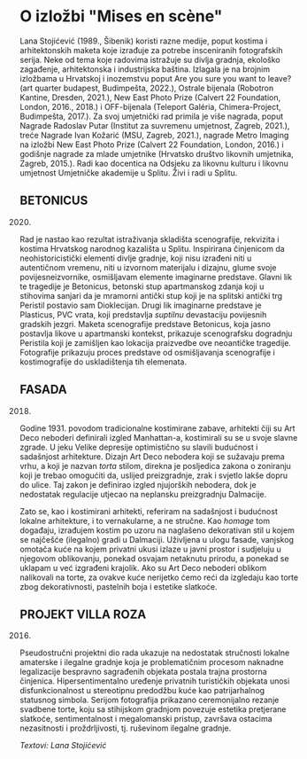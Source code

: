 # O izložbi "Mises en scène"

Lana Stojićević (1989., Šibenik) koristi razne medije, poput kostima i arhitektonskih maketa koje izrađuje za potrebe insceniranih fotografskih serija. Neke od tema koje radovima istražuje su divlja gradnja, ekološko zagađenje, arhitektonska i industrijska baština.  Izlagala je na brojnim izložbama u Hrvatskoj i inozemstvu poput Are you sure you want to leave? (art quarter budapest, Budimpešta, 2022.), Ostrale bijenala (Robotron Kantine, Dresden, 2021.), New East Photo Prize (Calvert 22 Foundation, London, 2016., 2018.) i OFF-bijenala (Teleport Galéria, Chimera-Project, Budimpešta, 2017.). Za svoj umjetnički rad primila je više nagrada, poput Nagrade Radoslav Putar (Institut za suvremenu umjetnost, Zagreb, 2021.), treće Nagrade Ivan Kožarić (MSU, Zagreb, 2021.), nagrade Metro Imaging na izložbi New East Photo Prize (Calvert 22 Foundation, London, 2016.) i godišnje nagrade za mlade umjetnike (Hrvatsko društvo likovnih umjetnika, Zagreb, 2015.). Radi kao docentica na Odsjeku za likovnu kulturu i likovnu umjetnost Umjetničke akademije u Splitu. Živi i radi u Splitu.

## BETONICUS

2020.

Rad je nastao kao rezultat istraživanja skladišta scenografije, rekvizita i kostima Hrvatskog narodnog kazališta u Splitu. Inspirirana činjenicom da neohistoricistički elementi divlje gradnje, koji nisu izrađeni niti u autentičnom vremenu, niti u izvornom materijalu i dizajnu, glume svoje povijesneizvornike, osmišljavam elemente imaginarne predstave. Glavni lik te tragedije je Betonicus, betonski stup apartmanskog zdanja koji u stihovima sanjari da je mramorni antički stup koji je na splitski antički trg Peristil postavio sam Dioklecijan. Drugi lik imaginarne predstave je Plasticus, PVC vrata, koji predstavlja _suptilnu_ devastaciju povijesnih gradskih jezgri. Maketa scenografije predstave Betonicus, koja jasno postavlja likove u apartmanski kontekst, prikazuje scenografsku dogradnju Peristila koji je zamišljen kao lokacija praizvedbe ove neoantičke tragedije. Fotografije prikazuju proces predstave od osmišljavanja scenografije i kostimografije do uskladištenja tih elemenata.

## FASADA

2018.

Godine 1931. povodom tradicionalne kostimirane zabave, arhitekti čiji su Art Deco neboderi definirali izgled Manhattan-a, kostimirali su se u svoje slavne zgrade. U jeku Velike depresije optimistično su slavili budućnost i sadašnjost arhitekture. Dizajn Art Deco nebodera koji se sužavaju prema vrhu, a koji je nazvan _torta_ stilom, direkna je posljedica zakona o zoniranju koji je trebao omogućiti da, uslijed preizgradnje, zrak i svjetlo lakše dopru do ulice. Taj zakon je definirao izgled njujorških nebodera, dok je nedostatak regulacije utjecao na neplansku preizgradnju Dalmacije.

Zato se, kao i kostimirani arhitekti, referiram na sadašnjost i budućnost lokalne arhitekture, i to vernakularne, a ne stručne. Kao _homage_ tom događaju, izrađujem kostim po   uzoru na naglašeno dekorativan stil u kojem se najčešće (ilegalno) gradi u Dalmaciji. Uživljena u ulogu fasade, vanjskog omotača kuće   na kojem privatni ukusi izlaze u javni prostor i sudjeluju u njegovom oblikovanju, ponekad osvajam netaknutu prirodu, a ponekad se uklapam u već izgrađeni krajolik. Ako su Art Deco neboderi oblikom nalikovali na torte, za ovakve kuće nerijetko ćemo reći da izgledaju kao torte zbog dekorativnosti, pastelnih boja i estetike slatkoće.


## PROJEKT VILLA ROZA

2016.

Pseudostručni projektni dio rada ukazuje na nedostatak stručnosti lokalne amaterske i ilegalne gradnje koja je problematičnim procesom naknadne legalizacije bespravno sagrađenih   objekata postala trajna prostorna činjenica. Hipersentimentalno uređenje privatnih turističkih objekata unosi disfunkcionalnost u stereotipnu predodžbu kuće kao   patrijarhalnog statusnog simbola. Serijom fotografija prikazano ceremonijalno rezanje svadbene torte, koju sa stihijskom gradnjom povezuje estetika pretjerane slatkoće, sentimentalnost i megalomanski pristup, završava ostacima nezasitnosti i proždrljivosti, tj. ruševinom ilegalne gradnje.

*Textovi: Lana Stojićević*







